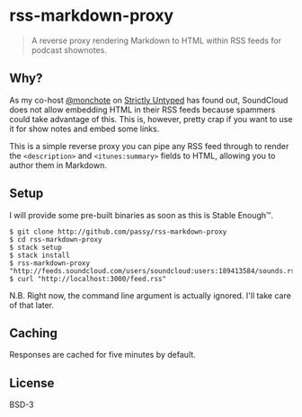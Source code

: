 # rss-markdown-proxy

> A reverse proxy rendering Markdown to HTML within RSS feeds for podcast
> shownotes.

## Why?

As my co-host [@monchote](https://github.com/monchote) on
[Strictly Untyped](https://twitter.com/strictlyuntyped) has found out,
SoundCloud does not allow embedding HTML in their RSS feeds because
spammers could take advantage of this. This is, however, pretty crap
if you want to use it for show notes and embed some links.

This is a simple reverse proxy you can pipe any RSS feed through
to render the `<description>` and `<itunes:summary>` fields to HTML, allowing
you to author them in Markdown.

## Setup

I will provide some pre-built binaries as soon as this is Stable Enough™.

```
$ git clone http://github.com/passy/rss-markdown-proxy
$ cd rss-markdown-proxy
$ stack setup
$ stack install
$ rss-markdown-proxy "http://feeds.soundcloud.com/users/soundcloud:users:189413584/sounds.rss"
$ curl "http://localhost:3000/feed.rss"
```

N.B. Right now, the command line argument is actually ignored. I'll
take care of that later.

## Caching

Responses are cached for five minutes by default.

## License

BSD-3
